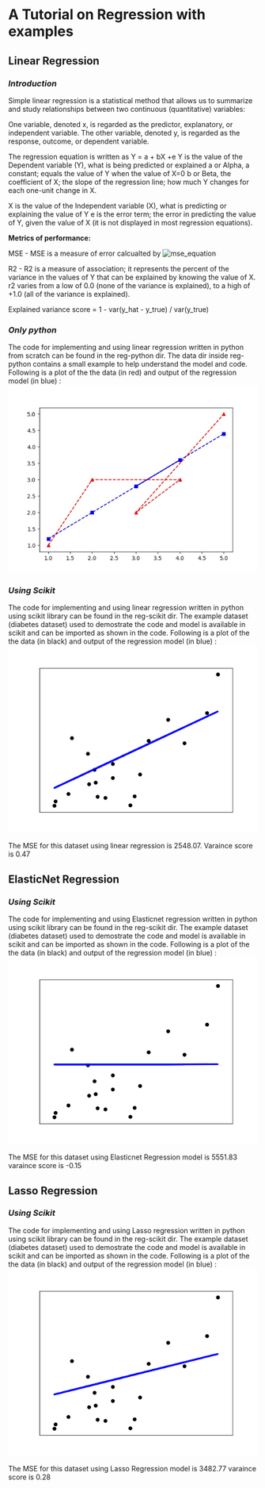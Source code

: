 # **A Tutorial on Regression with examples**

## **Linear Regression**

### *Introduction*
Simple linear regression is a statistical method that allows us to summarize and study relationships between two continuous (quantitative) variables:

One variable, denoted x, is regarded as the predictor, explanatory, or independent variable.
The other variable, denoted y, is regarded as the response, outcome, or dependent variable.

The regression equation is written as Y = a + bX +e
Y is the value of the Dependent variable (Y), what is being predicted or explained
a or Alpha, a constant; equals the value of Y when the value of X=0
b or Beta, the coefficient of X; the slope of the regression line; how much Y changes for each one-unit change in X.

X is the value of the Independent variable (X), what is predicting or explaining the value of Y
e is the error term; the error in predicting the value of Y, given the value of X (it is not displayed in most regression equations).

**Metrics of performance:**

MSE - MSE is a measure of error calcualted by ![mse_equation](https://wikimedia.org/api/rest_v1/media/math/render/svg/67b9ac7353c6a2710e35180238efe54faf4d9c15)

R2 - R2 is a measure of association; it represents the percent of the variance in the values of Y that can be explained by knowing the value of X. r2 varies from a low of 0.0 (none of the variance is explained), to a high of +1.0 (all of the variance is explained).

Explained variance score = 1 - var(y_hat - y_true) / var(y_true)


### *Only python*
The code for implementing and using linear regression written in python from scratch can be found in the reg-python dir.
The data dir inside reg-python contains a small example to help understand the model and code.
Following is a plot of the the data (in red) and output of the regression model (in blue) :
![lin_reg](reg-python/images/lin_reg.jpeg)

### *Using Scikit*
The code for implementing and using linear regression written in python using scikit library can be found in the reg-scikit dir.
The example dataset (diabetes dataset) used to demostrate the code and model is available in scikit and can be imported as shown in the code.
Following is a plot of the the data (in black) and output of the regression model (in blue) :
![lin_reg](reg-scikit/images/reg_lin.png)

The MSE for this dataset using linear regression is 2548.07.
Varaince score is 0.47


## **ElasticNet Regression**

### *Using Scikit*
The code for implementing and using Elasticnet regression written in python using scikit library can be found in the reg-scikit dir.
The example dataset (diabetes dataset) used to demostrate the code and model is available in scikit and can be imported as shown in the code.
Following is a plot of the the data (in black) and output of the regression model (in blue) :
![elasticnet_reg](reg-scikit/images/reg_elasticnet.png)

The MSE for this dataset using Elasticnet Regression model is 5551.83
varaince score is -0.15


## **Lasso Regression**

### *Using Scikit*
The code for implementing and using Lasso regression written in python using scikit library can be found in the reg-scikit dir.
The example dataset (diabetes dataset) used to demostrate the code and model is available in scikit and can be imported as shown in the code.
Following is a plot of the the data (in black) and output of the regression model (in blue) :
![lasso_reg](reg-scikit/images/reg_lasso.png)

The MSE for this dataset using Lasso Regression model is 3482.77
varaince score is 0.28

